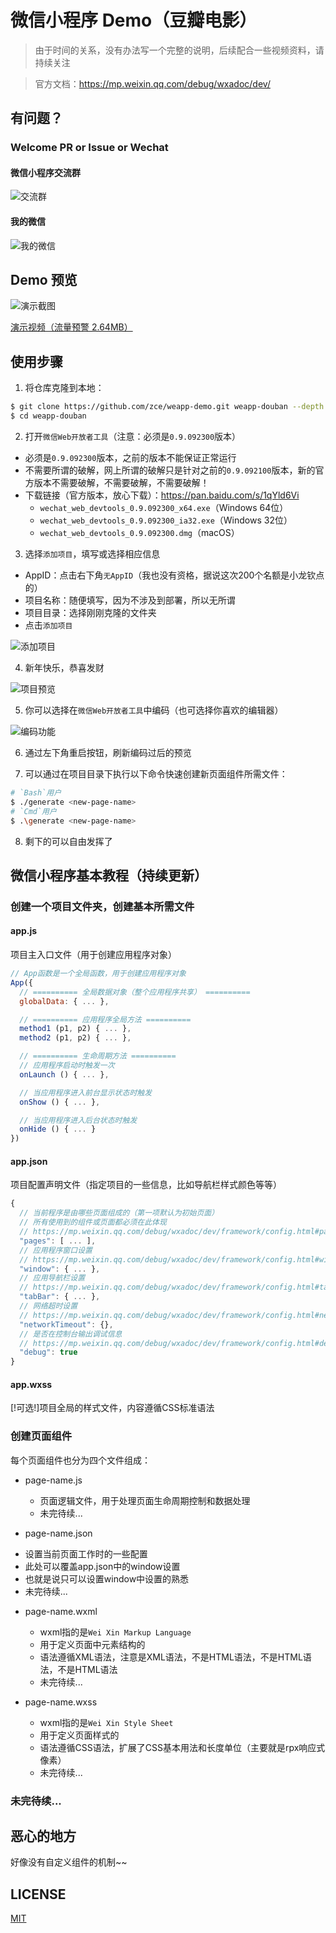 # 微信小程序 Demo（豆瓣电影）

> 由于时间的关系，没有办法写一个完整的说明，后续配合一些视频资料，请持续关注

> 官方文档：https://mp.weixin.qq.com/debug/wxadoc/dev/


## 有问题？

### Welcome PR or Issue or Wechat

#### 微信小程序交流群

![交流群](./files/qrcode.jpeg)

#### 我的微信

![我的微信](./files/wechat.jpeg)



## Demo 预览

![演示截图](./files/preview.gif)

[演示视频（流量预警 2.64MB）](https://github.com/zce/weapp-demo/blob/master/files/preview.mp4)

## 使用步骤

1. 将仓库克隆到本地：

  ```bash
  $ git clone https://github.com/zce/weapp-demo.git weapp-douban --depth 1
  $ cd weapp-douban
  ```

2. 打开`微信Web开放者工具`（注意：必须是`0.9.092300`版本）

  - 必须是`0.9.092300`版本，之前的版本不能保证正常运行
  - 不需要所谓的破解，网上所谓的破解只是针对之前的`0.9.092100`版本，新的官方版本不需要破解，不需要破解，不需要破解！
  - 下载链接（官方版本，放心下载）：https://pan.baidu.com/s/1qYld6Vi
    * `wechat_web_devtools_0.9.092300_x64.exe`（Windows 64位）
    * `wechat_web_devtools_0.9.092300_ia32.exe`（Windows 32位）
    * `wechat_web_devtools_0.9.092300.dmg`（macOS）

3. 选择`添加项目`，填写或选择相应信息

  - AppID：点击右下角`无AppID`（我也没有资格，据说这次200个名额是小龙钦点的）
  - 项目名称：随便填写，因为不涉及到部署，所以无所谓
  - 项目目录：选择刚刚克隆的文件夹
  - 点击`添加项目`

  ![添加项目](./files/add-proj.png)

4. 新年快乐，恭喜发财

  ![项目预览](./files/main-view.png)

5. 你可以选择在`微信Web开放者工具`中编码（也可选择你喜欢的编辑器）

  ![编码功能](./files/coding.png)

6. 通过左下角重启按钮，刷新编码过后的预览

7. 可以通过在项目目录下执行以下命令快速创建新页面组件所需文件：

  ```bash
  # `Bash`用户
  $ ./generate <new-page-name>
  # `Cmd`用户
  $ .\generate <new-page-name>
  ```

8. 剩下的可以自由发挥了


## 微信小程序基本教程（持续更新）

### 创建一个项目文件夹，创建基本所需文件

#### app.js

项目主入口文件（用于创建应用程序对象）

```javascript
// App函数是一个全局函数，用于创建应用程序对象
App({
  // ========== 全局数据对象（整个应用程序共享） ==========
  globalData: { ... },

  // ========== 应用程序全局方法 ==========
  method1 (p1, p2) { ... },
  method2 (p1, p2) { ... },

  // ========== 生命周期方法 ==========
  // 应用程序启动时触发一次
  onLaunch () { ... },

  // 当应用程序进入前台显示状态时触发
  onShow () { ... },

  // 当应用程序进入后台状态时触发
  onHide () { ... }
})

```

#### app.json

项目配置声明文件（指定项目的一些信息，比如导航栏样式颜色等等）

```javascript
{
  // 当前程序是由哪些页面组成的（第一项默认为初始页面）
  // 所有使用到的组件或页面都必须在此体现
  // https://mp.weixin.qq.com/debug/wxadoc/dev/framework/config.html#pages
  "pages": [ ... ],
  // 应用程序窗口设置
  // https://mp.weixin.qq.com/debug/wxadoc/dev/framework/config.html#window
  "window": { ... },
  // 应用导航栏设置
  // https://mp.weixin.qq.com/debug/wxadoc/dev/framework/config.html#tabBar
  "tabBar": { ... },
  // 网络超时设置
  // https://mp.weixin.qq.com/debug/wxadoc/dev/framework/config.html#networkTimeout
  "networkTimeout": {},
  // 是否在控制台输出调试信息
  // https://mp.weixin.qq.com/debug/wxadoc/dev/framework/config.html#debug
  "debug": true
}
```

#### app.wxss

[!可选!]项目全局的样式文件，内容遵循CSS标准语法


### 创建页面组件

每个页面组件也分为四个文件组成：

- page-name.js

  * 页面逻辑文件，用于处理页面生命周期控制和数据处理
  * 未完待续...

- page-name.json

 * 设置当前页面工作时的一些配置
 * 此处可以覆盖app.json中的window设置
 * 也就是说只可以设置window中设置的熟悉
 * 未完待续...

- page-name.wxml

  * wxml指的是`Wei Xin Markup Language`
  * 用于定义页面中元素结构的
  * 语法遵循XML语法，注意是XML语法，不是HTML语法，不是HTML语法，不是HTML语法
  * 未完待续...

- page-name.wxss

  * wxml指的是`Wei Xin Style Sheet`
  * 用于定义页面样式的
  * 语法遵循CSS语法，扩展了CSS基本用法和长度单位（主要就是rpx响应式像素）
  * 未完待续...


### 未完待续...


## 恶心的地方

好像没有自定义组件的机制~~



## LICENSE

[MIT](./files/LICENSE)

